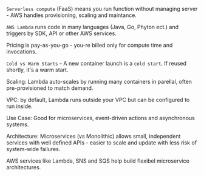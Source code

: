 `Serverless compute` (FaaS) means you run function without managing server - AWS handles provisioning, scaling and maintance.

`AWS Lambda` runs code in many languages (Java, Go, Phyton ect.) and triggers by SDK, API or other AWS services.

Pricing is pay-as-you-go - you-re billed only for compute time and invocations.

`Cold vs Warm Starts` - A new container launch is a `cold start`. If reused shortly, it's a warm start.

Scaling: Lambda auto-scales by running many containers in parellal, often pre-provisioned to match demand.

VPC: by default, Lambda runs outside your VPC but can be configured to run inside.

Use Case: Good for microservices, event-driven actions and asynchronous systems.

Architecture: Microservices (vs Monolithic) allows small, independent services with well defined APIs - easier to scale and update with less risk of system-wide failures.

AWS services like Lambda, SNS and SQS help build flexibel microservice architectures.
